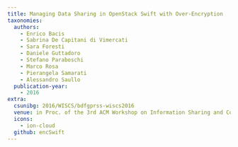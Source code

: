```yaml
---
title: Managing Data Sharing in OpenStack Swift with Over-Encryption
taxonomies:
  authors:
    - Enrico Bacis
    - Sabrina De Capitani di Vimercati
    - Sara Foresti
    - Daniele Guttadoro
    - Stefano Paraboschi
    - Marco Rosa
    - Pierangela Samarati
    - Alessandro Saullo
  publication-year:
    - 2016
extra:
  csunibg: 2016/WISCS/bdfgprss-wiscs2016
  venue: in Proc. of the 3rd ACM Workshop on Information Sharing and Collaborative Security (WISCS), Vienna, Austria, October 24, 2016
  icons:
    - ion-cloud
  github: encSwift
---
```

